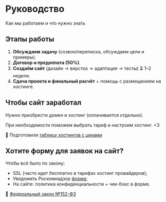# Руководство

Как мы работаем и что нужно знать

## Этапы работы

1. **Обсуждаем задачу** (созвон/переписка, обсуждаем цели и примеры).
2. **Договор и предоплата (50%)**.
3. **Создаём сайт** (дизайн → верстка → адаптация → тесты) ⏳ 1–2 недели.
4. **Сдача проекта и финальный расчёт** + помощь с размещением на хостинге.

## Чтобы сайт заработал

Нужно приобрести домен и хостинг (оплачивается отдельно).

При необходимости поможем выбрать тариф и настроим хостинг. <3

📌 Подготовили [таблицу хостингов с ценами](./hostings-table.md)

## Хотите форму для заявок на сайт?

Чтобы всё было по закону:

- SSL (часто идет бесплатно в тарифах хостинг провайдеров);
- Уведомить Роскомнадзор [форма](https://pd.rkn.gov.ru/operators-registry/notification/form/);
- На сайте: политика конфиденциальности + чек-бокс в форме.

📄 [Федеральный закон №152-ФЗ](https://letters.kremlin.ru/info-service/acts/9)

